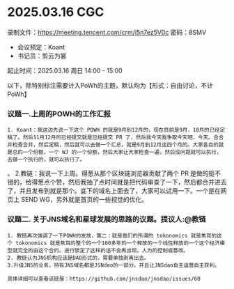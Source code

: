 # 2025.03.16 CGC
录制文件：https://meeting.tencent.com/crm/l5n7ez5V0c
密码：8SMV

- 会议预定：Koant
- 书记员：剪云为裳

  
起止时间：2025.03.16 周日 14:00 - 15:00

以下，除特别标注需要计入PoWh的主题，默认均为【形式：自由讨论，不计PoWh】

### 议题一.上周的POWH的工作汇报
    1. Koant：我这边先说一下这个 POWH 的就是9月到12月的，现在目前是9月，10月的已经定稿了。然后11月12月的已经提交就是已经提交 PR 了，然后我今天我争取今天吧，今天。合合并检查合并，然后定稿，然后就可以去做一个汇总，就是9月到12月这四个月的。大家各自的就是总的一个份额，一个 WJ 的一个份额，然后大家让大家检查一遍，然后没问题就可以执行，去做一个执行的，就可以执行了。
。  2.教链：我说一下上周。得葱从那个区块链浏览器贡献了两个 PR 是做的挺不错的，给得葱点个赞，然后我抽了点时间就是把代码审查了一下，然后都合并进去了，并且发布到就是那个。底下的域名上面去了，大家可以试用一下。一个是在网页上 SEND WG，另外就是首页的一些视觉的优化。

    

### 议题二. 关于JNS域名和星球发展的思路的议题。提议人:@教链

    1. 教链再次强调了一下POWH的发放，第二：就是我们的所谓的 tokonomics 就是焦耳的这个 tokonomics 就是焦耳的整个的一个100多年的一个释放的一个线性释放的一个这个经济模型就完全的由这个合约。进行锁定了这样的话不会再出现。人为的控制或篡改。 
    2. 教链认为JNS机构应该是DAO形式的，需要单独剥离出去。
    3.升级JNS的业务，持有JNS域名都是JSNdao的一部分。并且让JNSdao自主运营自主获利。
    
    具体详细可以查看该链接：https://github.com/jnsdao/jnsdao/issues/60




    

